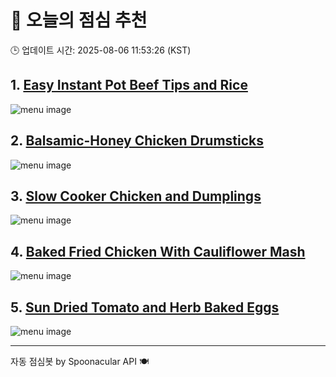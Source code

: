 # 🍱 오늘의 점심 추천

🕒 업데이트 시간: 2025-08-06 11:53:26 (KST)

## 1. [Easy Instant Pot Beef Tips and Rice](https://www.pinkwhen.com/beef-tips-and-rice/)

![menu image](https://img.spoonacular.com/recipes/1000566-556x370.jpg)

## 2. [Balsamic-Honey Chicken Drumsticks](http://www.foodista.com/recipe/VV27WS4C/balsamic-honey-chicken-drumsticks)

![menu image](https://img.spoonacular.com/recipes/633955-556x370.jpg)

## 3. [Slow Cooker Chicken and Dumplings](http://www.pinkwhen.com/slow-cooker-chicken-and-dumplings/)

![menu image](https://img.spoonacular.com/recipes/715383-556x370.jpg)

## 4. [Baked Fried Chicken With Cauliflower Mash](https://www.foodista.com/recipe/GPDLDNDC/baked-fried-chicken-with-cauliflower-mash)

![menu image](https://img.spoonacular.com/recipes/633624-556x370.jpg)

## 5. [Sun Dried Tomato and Herb Baked Eggs](https://www.foodista.com/recipe/V4LG5KBB/sundried-tomato-and-herb-baked-eggs)

![menu image](https://img.spoonacular.com/recipes/662276-556x370.jpg)

---
자동 점심봇 by Spoonacular API 🍽️